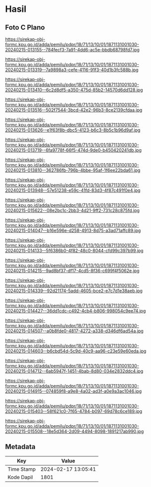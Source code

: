 # Hasil

## Foto C Plano

https://sirekap-obj-formc.kpu.go.id/adda/pemilu/pdpr/18/71/13/10/01/1871131001030-20240215-013155--784fecf3-7a91-4dd6-ac5e-bbdb68798fd7.jpg

https://sirekap-obj-formc.kpu.go.id/adda/pemilu/pdpr/18/71/13/10/01/1871131001030-20240215-013319--7a9898a3-cefe-4116-91f3-40d1b3fc588b.jpg

https://sirekap-obj-formc.kpu.go.id/adda/pemilu/pdpr/18/71/13/10/01/1871131001030-20240215-013410--6c2d8df5-a350-475d-85b2-14570d6dd128.jpg

https://sirekap-obj-formc.kpu.go.id/adda/pemilu/pdpr/18/71/13/10/01/1871131001030-20240215-013516--502f7544-3bcd-42e2-96b3-8ce2139cfdaa.jpg

https://sirekap-obj-formc.kpu.go.id/adda/pemilu/pdpr/18/71/13/10/01/1871131001030-20240215-013626--e1f63f8b-dbc5-4123-b6c3-8b5c1b96d9af.jpg

https://sirekap-obj-formc.kpu.go.id/adda/pemilu/pdpr/18/71/13/10/01/1871131001030-20240215-013719--6fa9778f-66f5-474d-9de0-b450420241db.jpg

https://sirekap-obj-formc.kpu.go.id/adda/pemilu/pdpr/18/71/13/10/01/1871131001030-20240215-013810--362786fb-796b-4bbe-95af-1f6ee22bda61.jpg

https://sirekap-obj-formc.kpu.go.id/adda/pemilu/pdpr/18/71/13/10/01/1871131001030-20240215-013948--57e51238-e59c-41fd-83d3-4f87c491f0e4.jpg

https://sirekap-obj-formc.kpu.go.id/adda/pemilu/pdpr/18/71/13/10/01/1871131001030-20240215-015622--08e2bc1c-2bb3-4d21-9ff2-731c28c875fd.jpg

https://sirekap-obj-formc.kpu.go.id/adda/pemilu/pdpr/18/71/13/10/01/1871131001030-20240215-014047--b16e596e-d258-4913-8d75-a3ad71affc89.jpg

https://sirekap-obj-formc.kpu.go.id/adda/pemilu/pdpr/18/71/13/10/01/1871131001030-20240215-014133--5f6386b0-4f82-48c0-8044-cfd99c397b99.jpg

https://sirekap-obj-formc.kpu.go.id/adda/pemilu/pdpr/18/71/13/10/01/1871131001030-20240215-014215--9ad8bf37-df17-4cd5-8f36-c699f4f5062e.jpg

https://sirekap-obj-formc.kpu.go.id/adda/pemilu/pdpr/18/71/13/10/01/1871131001030-20240215-014339--92d21174-5add-4605-bce2-e7c7d1e38aeb.jpg

https://sirekap-obj-formc.kpu.go.id/adda/pemilu/pdpr/18/71/13/10/01/1871131001030-20240215-014427--36dd1cdc-c492-4cb4-b806-998054c9ee74.jpg

https://sirekap-obj-formc.kpu.go.id/adda/pemilu/pdpr/18/71/13/10/01/1871131001030-20240215-014507--a0b8fde0-4817-4272-a338-d346df6ad54a.jpg

https://sirekap-obj-formc.kpu.go.id/adda/pemilu/pdpr/18/71/13/10/01/1871131001030-20240215-014603--b6cbd54d-5c9d-40c9-aa96-c23e59e60eda.jpg

https://sirekap-obj-formc.kpu.go.id/adda/pemilu/pdpr/18/71/13/10/01/1871131001030-20240215-014712--6ab5947f-1451-4bab-8d80-034e2832ddc4.jpg

https://sirekap-obj-formc.kpu.go.id/adda/pemilu/pdpr/18/71/13/10/01/1871131001030-20240215-014915--074859f8-a9e8-4a02-ad3f-a0e9a3ac1046.jpg

https://sirekap-obj-formc.kpu.go.id/adda/pemilu/pdpr/18/71/13/10/01/1871131001030-20240215-015403--58f621c0-7f65-4784-b097-69d78c6ce189.jpg

https://sirekap-obj-formc.kpu.go.id/adda/pemilu/pdpr/18/71/13/10/01/1871131001030-20240215-015508--18e5d364-2d09-4494-8098-1891217ab990.jpg


## Metadata

| Key        | Value               |
| ---------- | ------------------- |
| Time Stamp | 2024-02-17 13:05:41 |
| Kode Dapil | 1801                |



